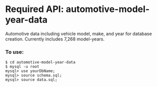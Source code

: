 









Required API: automotive-model-year-data
==========================

Automotive data including vehicle model, make, and year for database creation. Currently includes 7,268 model-years.

### To use:
	
	$ cd automotive-model-year-data
	$ mysql -u root
	mysql> use yourDbName;
	mysql> source schema.sql;
	mysql> source data.sql;


